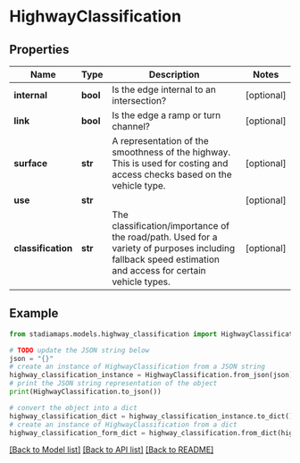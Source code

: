 # HighwayClassification


## Properties

Name | Type | Description | Notes
------------ | ------------- | ------------- | -------------
**internal** | **bool** | Is the edge internal to an intersection? | [optional] 
**link** | **bool** | Is the edge a ramp or turn channel? | [optional] 
**surface** | **str** | A representation of the smoothness of the highway. This is used for costing and access checks based on the vehicle type. | [optional] 
**use** | **str** |  | [optional] 
**classification** | **str** | The classification/importance of the road/path. Used for a variety of purposes including fallback speed estimation and access for certain vehicle types. | [optional] 

## Example

```python
from stadiamaps.models.highway_classification import HighwayClassification

# TODO update the JSON string below
json = "{}"
# create an instance of HighwayClassification from a JSON string
highway_classification_instance = HighwayClassification.from_json(json)
# print the JSON string representation of the object
print(HighwayClassification.to_json())

# convert the object into a dict
highway_classification_dict = highway_classification_instance.to_dict()
# create an instance of HighwayClassification from a dict
highway_classification_form_dict = highway_classification.from_dict(highway_classification_dict)
```
[[Back to Model list]](../README.md#documentation-for-models) [[Back to API list]](../README.md#documentation-for-api-endpoints) [[Back to README]](../README.md)


